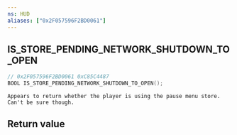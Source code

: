 ```yaml
---
ns: HUD
aliases: ["0x2F057596F2BD0061"]
---
```

## IS_STORE_PENDING_NETWORK_SHUTDOWN_TO_OPEN

```c
// 0x2F057596F2BD0061 0xC85C4487
BOOL IS_STORE_PENDING_NETWORK_SHUTDOWN_TO_OPEN();
```

```
Appears to return whether the player is using the pause menu store. Can't be sure though.  
```

## Return value
